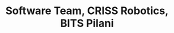 ---
title: Software Team, CRISS Robotics, BITS Pilani
tags: [June 2021-Present]
style: fill
color: warning
description: At CRISS Robotics, we are making rovers that can survive harsh Martian conditions and perform scientific tests. In the software team, we devised an efficient algorithm for adding autonomous driving abilities to the rover. Before joining software team, I was head of the chassis team where I designed and built the chassis of the rover.
external_url: https://www.crissrobotics.in
---